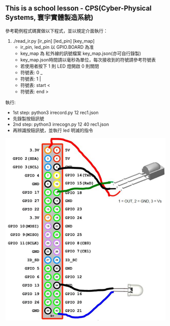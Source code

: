 ## This is a school lesson - CPS(Cyber-Physical Systems, 寰宇實體製造系統)

參考範例程式碼實做以下程式，並以規定介面執行：

1. ./read_ir.py [ir_pin] [led_pin] [key_map]
   * ir_pin, led_pin 以 GPIO.BOARD 為准
   * key_map 為 紅外線的訊號檔案 key_map.json(亦可自行錄製)
   * key_map.json時間請以毫秒為單位，每次接收到的符號請參考符號表
   * 若使用者按下 1 則 LED 燈開啟 0 則關閉
   * 符號表: 0 _
   * 符號表: 1 |
   * 符號表: start <
   * 符號表: end >

執行:

* 1st step: python3 irrecord.py 12 rec1.json
* 先錄製按鈕訊號
* 2nd step: python3 irrecogn.py 12 40 rec1.json
* 再辨識按鈕訊號，並執行 led 明滅的指令



![]( https://github.com/XiaMiLang/RaspberryPi/blob/master/lab04/lab04_IR.JPG ) 